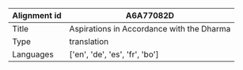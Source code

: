 |Alignment id | A6A77082D
| --- | --- 
|Title | Aspirations in Accordance with the Dharma 
|Type | translation
|Languages | ['en', 'de', 'es', 'fr', 'bo']